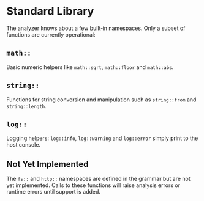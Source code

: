 # Standard Library

The analyzer knows about a few built‑in namespaces. Only a subset of functions are currently operational:

## `math::`
Basic numeric helpers like `math::sqrt`, `math::floor` and `math::abs`.

## `string::`
Functions for string conversion and manipulation such as `string::from` and `string::length`.

## `log::`
Logging helpers: `log::info`, `log::warning` and `log::error` simply print to the host console.

## Not Yet Implemented

The `fs::` and `http::` namespaces are defined in the grammar but are not yet implemented. Calls to these functions will raise analysis errors or runtime errors until support is added.

